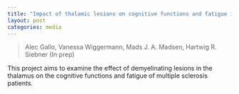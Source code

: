 ```yaml
---
title: "Impact of thalamic lesions on cognitive functions and fatigue in MS patients"
layout: post
categories: media
---
```


> Alec Gallo, Vanessa Wiggermann, Mads J. A. Madsen, Hartwig R. Siebner (In prep)

This project aims to examine the effect of demyelinating lesions in the thalamus on the cognitive functions and fatigue of multiple sclerosis patients.
